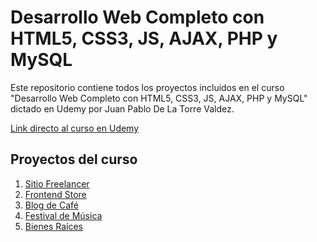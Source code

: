 # **Desarrollo Web Completo con HTML5, CSS3, JS, AJAX, PHP y MySQL**

Este repositorio contiene todos los proyectos incluidos en el curso "Desarrollo Web Completo con HTML5, CSS3, JS, AJAX, PHP y MySQL" dictado en Udemy por Juan Pablo De La Torre Valdez.

<a href="https://www.udemy.com/course/desarrollo-web-completo-con-html5-css3-js-php-y-mysql/">Link directo al curso en Udemy</a>

## **Proyectos del curso**
<ol>
    <li><a href="https://ddg-freelancer.netlify.app/">Sitio Freelancer</a></li>
    <li><a href="https://ddg-frontendstore.netlify.app/">Frontend Store</a></li>
    <li><a href="https://ddg-blogdecafe.netlify.app/">Blog de Café</a></li>
    <li><a href="https://ddg-festivalmusica.netlify.app/">Festival de Música</a></li>
    <li><a href="https://ddg-bienesraices.netlify.app/">Bienes Raíces</a></li>    
</ol>